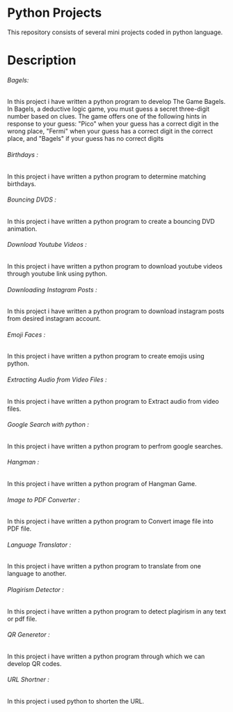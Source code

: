 # Python Projects

This repository consists of several mini projects coded in python language.

# Description

###### Bagels: 
In this project i have written a python program to develop The Game Bagels. In Bagels, a deductive logic game, you must guess a secret three-digit number based on clues. The game offers one of the following hints in response to your guess: "Pico" when your guess has a correct digit in the wrong place, "Fermi" when your guess has a correct digit in the correct place, and "Bagels" if your guess has no correct digits

###### Birthdays :
In this project i have written a python program to determine matching birthdays.

###### Bouncing DVDS :
In this project i have written a python program to create a bouncing DVD animation.

###### Download Youtube Videos :
In this project i have written a python program to download youtube videos through youtube link using python.

###### Downloading Instagram Posts :
In this project i have written a python program to download instagram posts from desired instagram account.

###### Emoji Faces :
In this project i have written a python program to create emojis using python.

###### Extracting Audio from Video Files :
In this project i have written a python program to Extract audio from video files.

###### Google Search with python :
In this project i have written a python program to perfrom google searches.

###### Hangman : 
In this project i have written a python program of Hangman Game.

###### Image to PDF Converter :
In this project i have written a python program to Convert image file into PDF file.

###### Language Translator :
In this project i have written a python program to translate from one language to another.

###### Plagirism Detector :
In this project i have written a python program to detect plagirism in any text or pdf file.

###### QR Generetor :
In this project i have written a python program through which we can develop QR codes.

###### URL Shortner :
In this project i used python to shorten the URL.
